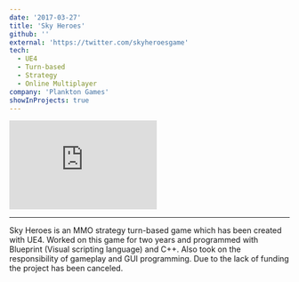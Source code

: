 ```yaml
---
date: '2017-03-27'
title: 'Sky Heroes'
github: ''
external: 'https://twitter.com/skyheroesgame'
tech:
  - UE4
  - Turn-based
  - Strategy
  - Online Multiplayer
company: 'Plankton Games'
showInProjects: true
---
```

<iframe width="265" height="160" src="https://www.youtube.com/embed/mcGt3sNs4Hk" frameborder="0" allow="accelerometer; autoplay; clipboard-write; encrypted-media; gyroscope; picture-in-picture" allowfullscreen></iframe>

---

Sky Heroes is an MMO strategy turn-based game which has been created with UE4. Worked on this game for two years and programmed with Blueprint (Visual scripting language) and C++. Also took on the responsibility of gameplay and GUI programming. Due to the lack of funding the project has been canceled.
